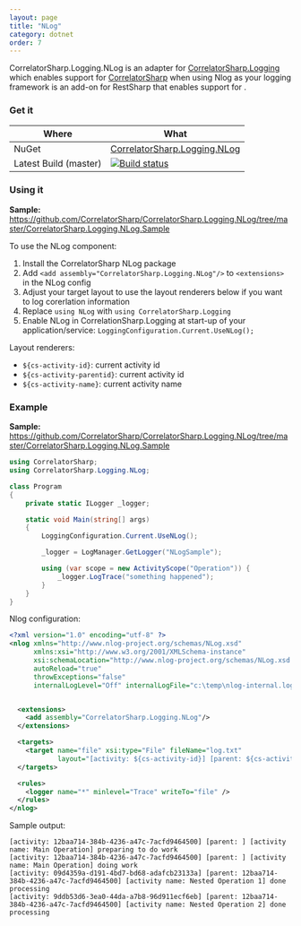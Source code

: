 ```yaml
---
layout: page
title: "NLog"
category: dotnet
order: 7
---
```

CorrelatorSharp.Logging.NLog is an adapter for [CorrelatorSharp.Logging](https://github.com/CorrelatorSharp/CorrelatorSharp.Logging) which enables support for [CorrelatorSharp](http://correlatorsharp.github.io) when using Nlog as your logging framework is an add-on for RestSharp that enables support for . 

### Get it

|   Where    |    What   |
|-------------|-------------|
| NuGet       | [CorrelatorSharp.Logging.NLog](https://www.nuget.org/packages/CorrelatorSharp.Logging.NLog/)
| Latest Build (master)      |   [![Build status](https://ci.appveyor.com/api/projects/status/t4cafqnuo5a22n7i/branch/master?svg=true)](https://ci.appveyor.com/project/CorrelatorSharp/correlatorsharp-logging-nlog/branch/master)  |


### Using it

**Sample:** https://github.com/CorrelatorSharp/CorrelatorSharp.Logging.NLog/tree/master/CorrelatorSharp.Logging.NLog.Sample

To use the NLog component:

1. Install the CorrelatorSharp NLog package
2. Add `<add assembly="CorrelatorSharp.Logging.NLog"/>` to `<extensions>` in the NLog config
3. Adjust your target layout to use the layout renderers below if you want to log corerlation information
4. Replace `using NLog` with `using CorrelatorSharp.Logging`
5. Enable NLog in CorrelationSharp.Logging at start-up of your application/service: `LoggingConfiguration.Current.UseNLog();`

Layout renderers:

 *  `${cs-activity-id}`: current activity id
 *  `${cs-activity-parentid}`: current activity id
 *  `${cs-activity-name}`: current activity name


### Example

**Sample:** https://github.com/CorrelatorSharp/CorrelatorSharp.Logging.NLog/tree/master/CorrelatorSharp.Logging.NLog.Sample


```csharp
using CorrelatorSharp;
using CorrelatorSharp.Logging.NLog;

class Program
{
    private static ILogger _logger;

    static void Main(string[] args)
    {
        LoggingConfiguration.Current.UseNLog();

        _logger = LogManager.GetLogger("NLogSample");

        using (var scope = new ActivityScope("Operation")) {
            _logger.LogTrace("something happened");
        }
    }
}
```

Nlog configuration:

```xml
<?xml version="1.0" encoding="utf-8" ?>
<nlog xmlns="http://www.nlog-project.org/schemas/NLog.xsd"
      xmlns:xsi="http://www.w3.org/2001/XMLSchema-instance"
      xsi:schemaLocation="http://www.nlog-project.org/schemas/NLog.xsd NLog.xsd"
      autoReload="true"
      throwExceptions="false"
      internalLogLevel="Off" internalLogFile="c:\temp\nlog-internal.log" >


  <extensions>
    <add assembly="CorrelatorSharp.Logging.NLog"/>
  </extensions>

  <targets>
    <target name="file" xsi:type="File" fileName="log.txt" 
            layout="[activity: ${cs-activity-id}] [parent: ${cs-activity-parentid}] [activity name: ${cs-activity-name}] ${message}"/>
  </targets>

  <rules>
    <logger name="*" minlevel="Trace" writeTo="file" />
  </rules>
</nlog>
```

Sample output:

```
[activity: 12baa714-384b-4236-a47c-7acfd9464500] [parent: ] [activity name: Main Operation] preparing to do work
[activity: 12baa714-384b-4236-a47c-7acfd9464500] [parent: ] [activity name: Main Operation] doing work
[activity: 09d4359a-d191-4bd7-bd68-adafcb23133a] [parent: 12baa714-384b-4236-a47c-7acfd9464500] [activity name: Nested Operation 1] done processing
[activity: 9ddb53d6-3ea0-44da-a7b8-96d911ecf6eb] [parent: 12baa714-384b-4236-a47c-7acfd9464500] [activity name: Nested Operation 2] done processing

```
